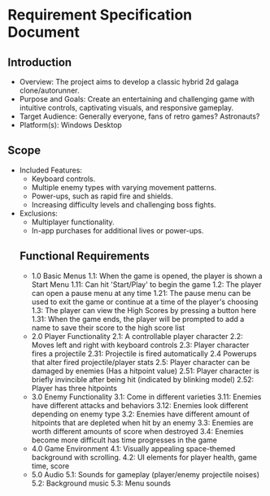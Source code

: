 # Requirement Specification Document

## Introduction
* Overview: The project aims to develop a classic hybrid 2d galaga clone/autorunner.
* Purpose and Goals: Create an entertaining and challenging game with intuitive controls, captivating visuals, and responsive gameplay.
* Target Audience: Generally everyone, fans of retro games? Astronauts?
* Platform(s): Windows Desktop
## Scope
* Included Features:
  * Keyboard controls.
  * Multiple enemy types with varying movement patterns.
  * Power-ups, such as rapid fire and shields.
  * Increasing difficulty levels and challenging boss fights.
* Exclusions:
  * Multiplayer functionality.
  * In-app purchases for additional lives or power-ups.
  ## Functional Requirements
  * 1.0 Basic Menus
  1.1: When the game is opened, the player is shown a Start Menu
    1.11: Can hit 'Start/Play' to begin the game
  1.2: The player can open a pause menu at any time
    1.21: The pause menu can be used to exit the game or continue at a time of the player's choosing
  1.3: The player can view the High Scores by pressing a button here
    1.31: When the game ends, the player will be prompted to add a name to save their score to the high score list
  * 2.0 Player Functionality
  2.1: A controllable player character
  2.2: Moves left and right with keyboard controls
  2.3: Player character fires a projectile
    2.31: Projectile is fired automatically
  2.4 Powerups that alter fired projectile/player stats
  2.5: Player character can be damaged by enemies (Has a hitpoint value)
    2.51: Player character is briefly invincible after being hit (indicated by blinking model)
    2.52: Player has three hitpoints
  * 3.0 Enemy Functionality
  3.1: Come in different varieties
    3.11: Enemies have different attacks and behaviors
    3.12: Enemies look different depending on enemy type
  3.2: Enemies have different amount of hitpoints that are depleted when hit by an enemy
  3.3: Enemies are worth different amounts of score when destroyed
  3.4: Enemies become more difficult has time progresses in the game
  * 4.0 Game Environment
  4.1: Visually appealing space-themed background with scrolling.
  4.2: UI elements for player health, game time, score
  * 5.0 Audio
  5.1: Sounds for gameplay (player/enemy projectile noises)
  5.2: Background music
  5.3: Menu sounds

